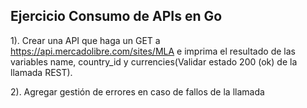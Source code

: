 ## Ejercicio Consumo de APIs en Go


1). Crear una API que haga un GET a https://api.mercadolibre.com/sites/MLA e imprima el resultado de las variables name, country_id y currencies(Validar estado 200 (ok) de la llamada REST).

2). Agregar gestión de errores en caso de fallos de la llamada
